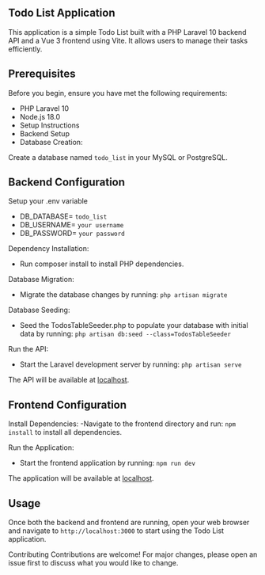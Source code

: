 ## Todo List Application

This application is a simple Todo List built with a PHP Laravel 10 backend API and a Vue 3 frontend using Vite. It allows users to manage their tasks efficiently.

## Prerequisites
Before you begin, ensure you have met the following requirements:

- PHP Laravel 10
- Node.js 18.0
- Setup Instructions
- Backend Setup
- Database Creation:

Create a database named `todo_list` in your MySQL or PostgreSQL.

## Backend Configuration
Setup your .env variable
 - DB_DATABASE= `todo_list`
 - DB_USERNAME= `your username`
 - DB_PASSWORD= `your password`

Dependency Installation:
 - Run composer install to install PHP dependencies.

Database Migration:
 - Migrate the database changes by running: `php artisan migrate`

Database Seeding:
 - Seed the TodosTableSeeder.php to populate your database with initial data by running: `php artisan db:seed --class=TodosTableSeeder`

Run the API:
 - Start the Laravel development server by running: `php artisan serve`

The API will be available at [localhost](http://localhost:8000).

## Frontend Configuration

Install Dependencies:
 -Navigate to the frontend directory and run: `npm install` to install all dependencies.
 
Run the Application:
 - Start the frontend application by running: `npm run dev`

The application will be available at [localhost](http://localhost:3000).

## Usage
Once both the backend and frontend are running, open your web browser and navigate to `http://localhost:3000` to start using the Todo List application.

Contributing
Contributions are welcome! For major changes, please open an issue first to discuss what you would like to change.